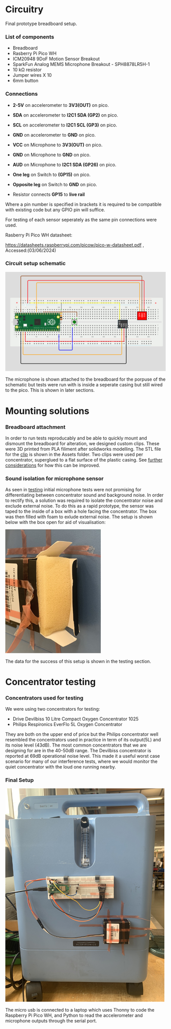 # Circuitry

Final prototype breadboard setup. 

### List of components

- Breadboard
- Rasberry Pi Pico WH
- ICM20948 9DoF Motion Sensor Breakout
- SparkFun Analog MEMS Microphone Breakout - SPH8878LR5H-1
- 10 kΩ resistor
- Jumper wires X 10
- 6mm button

### Connections

 - **2-5V** on accelerometer to **3V3(OUT)** on pico.
 - **SDA** on accelerometer to **I2C1 SDA (GP2)** on pico.
 - **SCL** on accelerometer to **I2C1 SCL (GP3)** on pico.
 - **GND** on accelerometer to **GND** on pico.

 - **VCC** on Microphone to **3V3(OUT)** on pico.
 - **GND** on Microphone to **GND** on pico.
 - **AUD** on Microphone to **I2C1 SDA (GP26)** on pico.

 - **One leg** on Switch to **(GP15)** on pico.
 - **Opposite leg** on Switch to **GND** on pico.
 - Resistor connects **GP15** to **live rail** 

Where a pin number is specified in brackets it is required to be compatible with existing code but any GPIO pin will suffice.

For testing of each sensor seperately as the same pin connections were used.

Rasberry Pi Pico WH datasheet:

https://datasheets.raspberrypi.com/picow/pico-w-datasheet.pdf , Accessed:(03/06/2024)

### Circuit setup schematic

<img src="Assets/circuit_diagram.png" alt="Circuit diagram" width="800"/>

The microphone is shown attached to the breadboard for the porpuse of the schematic but tests were run with is inside a seperate casing but still wired to the pico. This is shown in later sections.

# Mounting solutions

### Breadboard attachment

In order to run tests reproducably and be able to quickly mount and dismount the breadboard for alteration, we designed custom clips. These were 3D printed from PLA filiment after solidworks modelling. The STL file for the [clip](/Final_output/Hardware_and_circuitry/Assets/clip.STL) is shown in the Assets folder. Two clips were used per concentrator, superglued to a flat surface of the plastic casing. See [further considerations](/Final_output/Further_considerations/) for how this can be improved.

### Sound isolation for microphone sensor

As seen in [testing](/Final_output/Testing/) initial microphone tests were not promising for differentiating between concentrator sound and background noise. In order to rectify this, a solution was required to isolate the concentrator noise and exclude external noise. 
To do this as a rapid prototype, the sensor was taped to the inside of a box with a hole facing the concentrator. The box was then filled with foam to exlude external noise. The setup is shown below with the box open for aid of visualisation:

<img src="Assets/Foam_fill.png" alt="Microphone noise isolation" width="300"/>

The data for the success of this setup is shown in the testing section.

# Concentrator testing

### Concentrators used for testing

We were using two concentrators for testing: 

- Drive Devilbiss 10 Litre Compact Oxygen Concentrator 1025 
- Philips Respironics EverFlo 5L Oxygen Concentrator

They are both on the upper end of price but the Philips concentrator well resembled the concentrators used in practice in term of its output(5L) and its noise level (43dB). The most common concentrators that we are designing for are in the 40-50dB range. The Devilbiss concentrator is reported at 69dB operational noise level. This made it a useful worst case scenario for many of our interference tests, where we would monitor the quiet concentrator with the loud one running nearby. 

### Final Setup 

<img src="Assets/Blue.jpeg" alt="Final setup on EverFlo" width="500"/>

The micro usb is connected to a laptop which uses Thonny to code the Raspberry Pi Pico WH, and Python to read the accelerometer and microphone outputs through the serial port.


